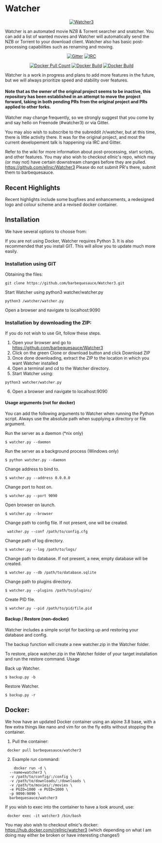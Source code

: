 # Watcher

<p align="center"><a href="https://hub.docker.com/r/ellnic/watcher3"><img alt="Watcher3" src="https://github.com/ellnic/Watcher3/blob/master/static/images/logo-dark-bg.png"/></a>

Watcher is an automated movie NZB & Torrent searcher and snatcher. You can add a list of wanted movies and Watcher will automatically send the NZB or Torrent to your download client. Watcher also has basic post-processing capabilities such as renaming and moving.

<p align="center"><a href="https://gitter.im/barbequesauce-Watcher3/development"><img alt="Gitter" src="https://img.shields.io/gitter/room/barbequesauce/watcher3.svg"/></a>
<a href="https://kiwiirc.com/client/freenode.net/#watcher3"><img alt="IRC" src="https://img.shields.io/badge/Freenode-Online-Success.svg"/></a>
<p align="center"><a href="https://hub.docker.com/r/barbequesauce/watcher3"><img alt="Docker Pull Count" src="https://img.shields.io/docker/pulls/barbequesauce/watcher3.svg"/></a>
<a href="https://hub.docker.com/r/barbequesauce/watcher3"><img alt="Docker Build" src="https://img.shields.io/docker/cloud/automated/barbequesauce/watcher3.svg"/></a>
<a href="https://hub.docker.com/r/barbequesauce/watcher3"><img alt="Docker Build" src="https://img.shields.io/docker/cloud/build/barbequesauce/watcher3.svg"/></a>
    

Watcher is a work in progress and plans to add more features in the future, but we will always prioritize speed and stability over features. 

#### Note that as the owner of the original project seems to be inactive, this repository has been established in an attempt to move the project forward, taking in both pending PRs from the original project and PRs applied to other forks.

Watcher may change frequently, so we strongly suggest that you come by and say hello on Freenode (#watcher3) or via Gitter.

You may also wish to subscribe to the subreddit /r/watcher, but at this time, there is little activity there. It was for the original project, and most the current developement talk is happening via IRC and Gitter.

Refer to the wiki for more information about post-processing, start scripts, and other features. You may also wish to checkout ellnic's repo, which may (or may not) have certain downstream changes before they are pulled. https://github.com/ellnic/Watcher3 Please do not submit PR's there, submit them to barbequesauce.

## Recent Highlights

Recent highlights include some bugfixes and enhancements, a redesigned logo and colour scheme and a revised docker container.
 
## Installation

We have several options to choose from:

If you are not using Docker, Watcher requires Python 3. It is also recommended that you install GIT. This will allow you to update much more easily.

### Installation using GIT

Obtaining the files:

    git clone https://github.com/barbequesauce/Watcher3.git

Start Watcher using python3 watcher/watcher.py

    python3 /watcher/watcher.py

Open a browser and navigate to localhost:9090

### Installation by downloading the ZIP:

If you do not wish to use Git, follow these steps.

1. Open your browser and go to https://github.com/barbequesauce/Watcher3
2. Click on the green Clone or download button and click Download ZIP
3. Once done downloading, extract the ZIP to the location in which you want Watcher installed
4. Open a terminal and cd to the Watcher directory.
5. Start Watcher using:

```python3 watcher/watcher.py```

6. Open a browser and navigate to localhost:9090


#### Usage arguments (not for docker)

You can add the following arguments to Watcher when running the Python script. Always use the absolute path when supplying a directory or file argument.

Run the server as a daemon (*nix only)

    $ watcher.py --daemon

Run the server as a background process (Windows only)

    $ python watcher.py --daemon

Change address to bind to.

    $ watcher.py --address 0.0.0.0

Change port to host on.

    $ watcher.py --port 9090

Open browser on launch.

    $ watcher.py --browser

Change path to config file. If not present, one will be created.

     watcher.py --conf /path/to/config.cfg

Change path of log directory.

    $ watcher.py --log /path/to/logs/

Change path to database. If not present, a new, empty database will be created.

    $ watcher.py --db /path/to/database.sqlite

Change path to plugins directory.

    $ watcher.py --plugins /path/to/plugins/

Create PID file.

    $ watcher.py --pid /path/to/pid/file.pid


#### Backup / Restore (non-docker)

Watcher includes a simple script for backing up and restoring your database and config.

The backup function will create a new watcher.zip in the Watcher folder.

To restore, place watcher.zip in the Watcher folder of your target installation and run the restore command.
Usage

Back up Watcher.

    $ backup.py -b

Restore Watcher.

    $ backup.py -r

## Docker:

We how have an updated Docker container using an alpine 3.8 base, with a few extra things like nano and vim for on the fly edits without stopping the container.

1. Pull the container:

``` docker pull barbequesauce/watcher3```

2. Example run command:

```
    docker run -d \
  --name=watcher3 \
  -v /path/to/config/:/config \
  -v /path/to/downloads/:/downloads \
  -v /path/to/movies/:/movies \
  -e PGID=1000 -e PUID=1000 \
  -p 9090:9090 \
  barbequesauce/watcher3
```

If you wish to exec into the container to have a look around, use:

``` docker exec -it watcher3 /bin/bash```

You may also wish to checkout ellnic's docker: https://hub.docker.com/r/ellnic/watcher3 (which depending on what I am doing may either be broken or have interesting changes!)
